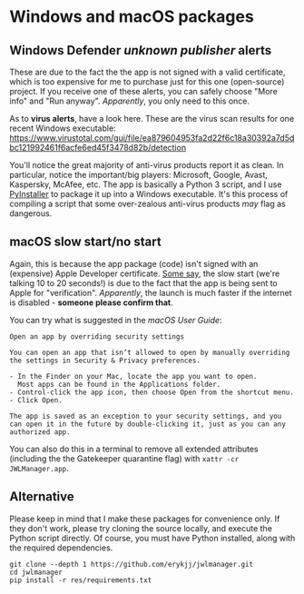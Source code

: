 # Windows and macOS packages

## **Windows Defender** *unknown publisher* alerts

These are due to the fact the the app is not signed with a valid certificate, which is too expensive for me to purchase just for this one (open-source) project. If you receive one of these alerts, you can safely choose "More info" and "Run anyway". *Apparently*, you only need to this once.

As to **virus alerts**, have a look here. These are the virus scan results for one recent Windows executable: https://www.virustotal.com/gui/file/ea879604953fa2d22f6c18a30392a7d5dbc121992461f6acfe6ed45f3478d82b/detection

You'll notice the great majority of anti-virus products report it as clean. In particular, notice the important/big players: Microsoft, Google, Avast, Kaspersky, McAfee, etc. The app is basically a Python 3 script, and I use [PyInstaller](https://pyinstaller.org/en/stable/) to package it up into a Windows executable. It's this process of compiling a script that some over-zealous anti-virus products *may* flag as dangerous.

## **macOS** slow start/no start

Again, this is because the app package (code) isn't signed with an (expensive) Apple Developer certificate. [Some say](https://forums.macrumors.com/threads/big-sur-apps-slow-to-launch.2279325/post-29855622), the slow start (we're talking 10 to 20 seconds!) is due to the fact that the app is being sent to Apple for "verification". *Apparently*, the launch is much faster if the internet is disabled - **someone please confirm that**.

You can try what is suggested in the *macOS User Guide*:
```
Open an app by overriding security settings

You can open an app that isn’t allowed to open by manually overriding the settings in Security & Privacy preferences.

- In the Finder on your Mac, locate the app you want to open.
  Most apps can be found in the Applications folder.
- Control-click the app icon, then choose Open from the shortcut menu.
- Click Open.

The app is saved as an exception to your security settings, and you can open it in the future by double-clicking it, just as you can any authorized app.
```

You can also do this in a terminal to remove all extended attributes (including the the Gatekeeper quarantine flag) with `xattr -cr JWLManager.app`.

## Alternative

Please keep in mind that I make these packages for convenience only. If they don't work, please try cloning the source locally, and execute the Python script directly. Of course, you must have Python installed, along with the required dependencies.
```
git clone --depth 1 https://github.com/erykjj/jwlmanager.git
cd jwlmanager
pip install -r res/requirements.txt
```